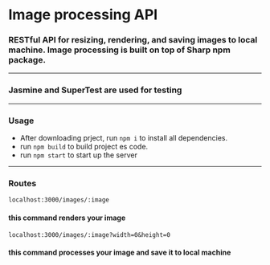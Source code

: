 # Image processing API

### RESTful API for resizing, rendering, and saving images to local machine. Image processing is built on top of Sharp npm package.

<hr>

### Jasmine and SuperTest are used for testing

<hr>

### Usage
- After downloading prject, run `npm i` to install all dependencies.
- run `npm build` to build project es code.
- run `npm start` to start up the server

<hr>

### Routes
`localhost:3000/images/:image`
#### this command renders your image

`localhost:3000/images/:image?width=0&height=0`
#### this command processes your image and save it to local machine
